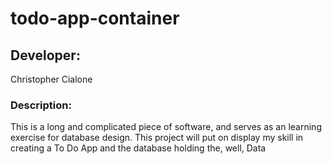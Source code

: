 # todo-app-container
## Developer:
Christopher Cialone
### Description:
This is a long and complicated piece of software, and serves as an learning exercise for database design. This project will put on display my skill in creating a To Do App and the database holding the, well, Data
